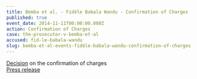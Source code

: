 ```yaml
---
title: Bemba et al. - Fidèle Babala Wandu - Confirmation of Charges
published: true
event_date: 2014-11-11T00:00:00.000Z
action: Confirmation of Charges
case: the-prosecutor-v-bemba-et-al
accused: fid-le-babala-wandu
slug: bemba-et-al-events-fidèle-babala-wandu-confirmation-of-charges
---
```



[Decision](http://www.icc-cpi.int/iccdocs/doc/doc1857534.pdf) on the confirmation of charges
<br>[Press release](https://www.icc-cpi.int/pages/item.aspx?name=PR1062)